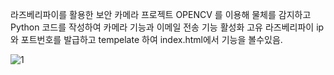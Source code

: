라즈베리파이를 활용한 보안 카메라 프로젝트
OPENCV 를 이용해 물체를 감지하고
Python 코드를 작성하여 카메라 기능과 이메일 전송 기능 활성화
고유 라즈베리파이 ip와 포트번호를 발급하고 tempelate 하여 index.html에서 기능을 볼수있음.

![1](https://user-images.githubusercontent.com/79081800/114302764-6f564a80-9b05-11eb-9055-6682a97cf69d.jpg)
